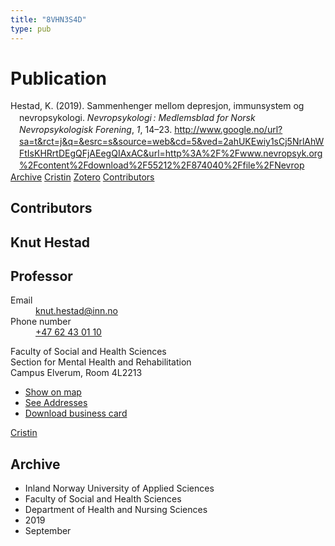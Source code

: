 ```yaml
---
title: "8VHN3S4D"
type: pub
---
```

<h1>Publication</h1>
<article id="csl-bib-container-8VHN3S4D" class="csl-bib-container">
  <div class="csl-bib-body" style="line-height: 1.35; padding-left: 1em; text-indent:-1em;">
  <div class="csl-entry">Hestad, K. (2019). Sammenhenger mellom depresjon, immunsystem og nevropsykologi. <i>Nevropsykologi&#x202F;: Medlemsblad for Norsk Nevropsykologisk Forening</i>, <i>1</i>, 14&#x2013;23. <a href="http://www.google.no/url?sa=t&amp;rct=j&amp;q=&amp;esrc=s&amp;source=web&amp;cd=5&amp;ved=2ahUKEwiy1sCj5NrlAhWFtIsKHRrtDEgQFjAEegQIAxAC&amp;url=http%3A%2F%2Fwww.nevropsyk.org%2Fcontent%2Fdownload%2F55212%2F874040%2Ffile%2FNevrop">http://www.google.no/url?sa=t&amp;rct=j&amp;q=&amp;esrc=s&amp;source=web&amp;cd=5&amp;ved=2ahUKEwiy1sCj5NrlAhWFtIsKHRrtDEgQFjAEegQIAxAC&amp;url=http%3A%2F%2Fwww.nevropsyk.org%2Fcontent%2Fdownload%2F55212%2F874040%2Ffile%2FNevrop</a></div>
</div>
  <div class="csl-bib-buttons">
    <a href="#taxonomy-article-8VHN3S4D" class="csl-bib-button">Archive</a>
    <a href alt="Cristin URL" class="csl-bib-button">Cristin</a>
    <a href alt="Zotero URL" class="csl-bib-button">Zotero</a>
    <a href="#contributors-article-8VHN3S4D" class="csl-bib-button">Contributors</a>
  </div>
  <div id="csl-bib-meta-container-8VHN3S4D"></div>
</article>
<div id="csl-bib-meta-8VHN3S4D" class="csl-bib-meta">
  <article id="contributors-article-8VHN3S4D" class="contributors-article">
    <h1>Contributors</h1>
    <div class="personas">
<div class="vrtx-hinn-person-card">
<div class="photo">
<i class="lar la-user-circle missing-person"></i>
</div>
<div class="info">
<hgroup><h1>Knut Hestad</h1>
<h2>Professor</h2>
</hgroup><dl>
<dt>Email</dt>
<dd>
<a href="mailto:knut.hestad@inn.no">knut.hestad@inn.no</a>
</dd>
<dt>Phone number</dt>
<dd><a href="tel:+4762430110">
+47 62 43 01 10
</a></dd>
</dl>
<p>
Faculty of Social and Health Sciences<br>
Section for Mental Health and Rehabilitation<br>
Campus Elverum,
Room 4L2213
</p>
<ul class="vrtx-hinn-links">
<li><a href="https://www.google.com/maps?q=60.88177,11.53669">Show on map</a></li>
<li><a href="https://www.inn.no/english/find-an-employee/knut-hestad.html#vrtx-hinn-addresses">See Addresses</a></li>
<li><a href="https://www.inn.no/english/find-an-employee/knut-hestad.html?vrtx=vcf">Download business card</a></li>
</ul>
</div>
</div>
<a href="https://app.cristin.no/persons/show.jsf?id=43557" alt="Cristin URL" class="personas-cristin">Cristin</a>
</div>
  </article>
  <article id="taxonomy-article-8VHN3S4D" class="taxonomy-article">
    <h1>Archive</h1>
    <ul>
      <li>Inland Norway University of Applied Sciences</li>
      <li>Faculty of Social and Health Sciences</li>
      <li>Department of Health and Nursing Sciences</li>
      <li>2019</li>
      <li>September</li>
    </ul>
  </article>
</div>
